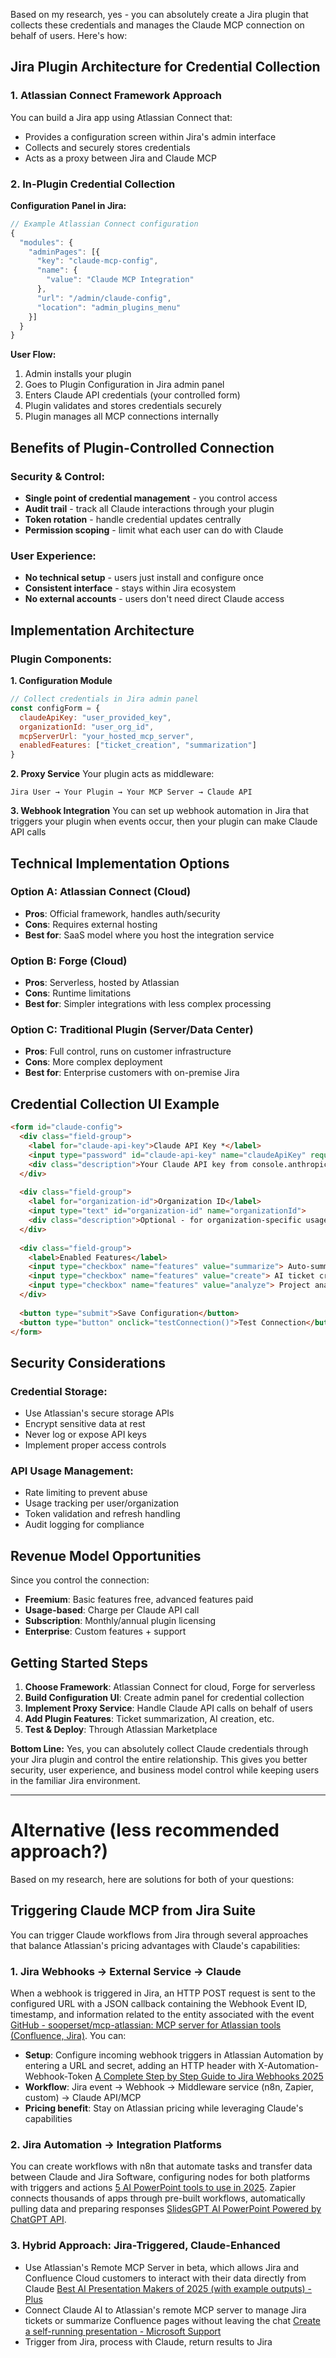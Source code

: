 Based on my research, yes - you can absolutely create a Jira plugin that collects these credentials and manages the Claude MCP connection on behalf of users. Here's how:
## **Jira Plugin Architecture for Credential Collection**

### **1. Atlassian Connect Framework Approach**

You can build a Jira app using Atlassian Connect that:

- Provides a configuration screen within Jira's admin interface
- Collects and securely stores credentials
- Acts as a proxy between Jira and Claude MCP

### **2. In-Plugin Credential Collection**

**Configuration Panel in Jira:**

```javascript
// Example Atlassian Connect configuration
{
  "modules": {
    "adminPages": [{
      "key": "claude-mcp-config",
      "name": {
        "value": "Claude MCP Integration"
      },
      "url": "/admin/claude-config",
      "location": "admin_plugins_menu"
    }]
  }
}
```

**User Flow:**

1. Admin installs your plugin
2. Goes to Plugin Configuration in Jira admin panel
3. Enters Claude API credentials (your controlled form)
4. Plugin validates and stores credentials securely
5. Plugin manages all MCP connections internally

## **Benefits of Plugin-Controlled Connection**

### **Security & Control:**

- **Single point of credential management** - you control access
- **Audit trail** - track all Claude interactions through your plugin
- **Token rotation** - handle credential updates centrally
- **Permission scoping** - limit what each user can do with Claude

### **User Experience:**

- **No technical setup** - users just install and configure once
- **Consistent interface** - stays within Jira ecosystem
- **No external accounts** - users don't need direct Claude access

## **Implementation Architecture**

### **Plugin Components:**

**1. Configuration Module**

```javascript
// Collect credentials in Jira admin panel
const configForm = {
  claudeApiKey: "user_provided_key",
  organizationId: "user_org_id", 
  mcpServerUrl: "your_hosted_mcp_server",
  enabledFeatures: ["ticket_creation", "summarization"]
}
```

**2. Proxy Service** Your plugin acts as middleware:

```
Jira User → Your Plugin → Your MCP Server → Claude API
```

**3. Webhook Integration** You can set up webhook automation in Jira that triggers your plugin when events occur, then your plugin can make Claude API calls

## **Technical Implementation Options**

### **Option A: Atlassian Connect (Cloud)**

- **Pros**: Official framework, handles auth/security
- **Cons**: Requires external hosting
- **Best for**: SaaS model where you host the integration service

### **Option B: Forge (Cloud)**

- **Pros**: Serverless, hosted by Atlassian
- **Cons**: Runtime limitations
- **Best for**: Simpler integrations with less complex processing

### **Option C: Traditional Plugin (Server/Data Center)**

- **Pros**: Full control, runs on customer infrastructure
- **Cons**: More complex deployment
- **Best for**: Enterprise customers with on-premise Jira

## **Credential Collection UI Example**

```html
<form id="claude-config">
  <div class="field-group">
    <label for="claude-api-key">Claude API Key *</label>
    <input type="password" id="claude-api-key" name="claudeApiKey" required>
    <div class="description">Your Claude API key from console.anthropic.com</div>
  </div>
  
  <div class="field-group">
    <label for="organization-id">Organization ID</label>
    <input type="text" id="organization-id" name="organizationId">
    <div class="description">Optional - for organization-specific usage</div>
  </div>
  
  <div class="field-group">
    <label>Enabled Features</label>
    <input type="checkbox" name="features" value="summarize"> Auto-summarize tickets
    <input type="checkbox" name="features" value="create"> AI ticket creation
    <input type="checkbox" name="features" value="analyze"> Project analysis
  </div>
  
  <button type="submit">Save Configuration</button>
  <button type="button" onclick="testConnection()">Test Connection</button>
</form>
```

## **Security Considerations**

### **Credential Storage:**

- Use Atlassian's secure storage APIs
- Encrypt sensitive data at rest
- Never log or expose API keys
- Implement proper access controls

### **API Usage Management:**

- Rate limiting to prevent abuse
- Usage tracking per user/organization
- Token validation and refresh handling
- Audit logging for compliance

## **Revenue Model Opportunities**

Since you control the connection:

- **Freemium**: Basic features free, advanced features paid
- **Usage-based**: Charge per Claude API call
- **Subscription**: Monthly/annual plugin licensing
- **Enterprise**: Custom features + support

## **Getting Started Steps**

1. **Choose Framework**: Atlassian Connect for cloud, Forge for serverless
2. **Build Configuration UI**: Create admin panel for credential collection
3. **Implement Proxy Service**: Handle Claude API calls on behalf of users
4. **Add Plugin Features**: Ticket summarization, AI creation, etc.
5. **Test & Deploy**: Through Atlassian Marketplace

**Bottom Line:** Yes, you can absolutely collect Claude credentials through your Jira plugin and control the entire relationship. This gives you better security, user experience, and business model control while keeping users in the familiar Jira environment.

---

# Alternative (less recommended approach?)
Based on my research, here are solutions for both of your questions:

## **Triggering Claude MCP from Jira Suite**

You can trigger Claude workflows from Jira through several approaches that balance Atlassian's pricing advantages with Claude's capabilities:

### **1. Jira Webhooks → External Service → Claude**

When a webhook is triggered in Jira, an HTTP POST request is sent to the configured URL with a JSON callback containing the Webhook Event ID, timestamp, and information related to the entity associated with the event [GitHub - sooperset/mcp-atlassian: MCP server for Atlassian tools (Confluence, Jira)](https://github.com/sooperset/mcp-atlassian). You can:

- **Setup**: Configure incoming webhook triggers in Atlassian Automation by entering a URL and secret, adding an HTTP header with X-Automation-Webhook-Token [A Complete Step by Step Guide to Jira Webhooks 2025](https://www.boltic.io/blog/jira-webhooks)
- **Workflow**: Jira event → Webhook → Middleware service (n8n, Zapier, custom) → Claude API/MCP
- **Pricing benefit**: Stay on Atlassian pricing while leveraging Claude's capabilities

### **2. Jira Automation → Integration Platforms**

You can create workflows with n8n that automate tasks and transfer data between Claude and Jira Software, configuring nodes for both platforms with triggers and actions [5 AI PowerPoint tools to use in 2025](https://www.vevox.com/blog/5-ai-tools-every-powerpoint-presenter-needs). Zapier connects thousands of apps through pre-built workflows, automatically pulling data and preparing responses [SlidesGPT AI PowerPoint Powered by ChatGPT API](https://slidesgpt.com/).

### **3. Hybrid Approach: Jira-Triggered, Claude-Enhanced**

- Use Atlassian's Remote MCP Server in beta, which allows Jira and Confluence Cloud customers to interact with their data directly from Claude [Best AI Presentation Makers of 2025 (with example outputs) - Plus](https://plusai.com/blog/best-ai-presentation-makers)
- Connect Claude AI to Atlassian's remote MCP server to manage Jira tickets or summarize Confluence pages without leaving the chat [Create a self-running presentation - Microsoft Support](https://support.microsoft.com/en-us/office/create-a-self-running-presentation-57fc41ae-f36a-4fb5-94a3-52d5bc466037)
- Trigger from Jira, process with Claude, return results to Jira